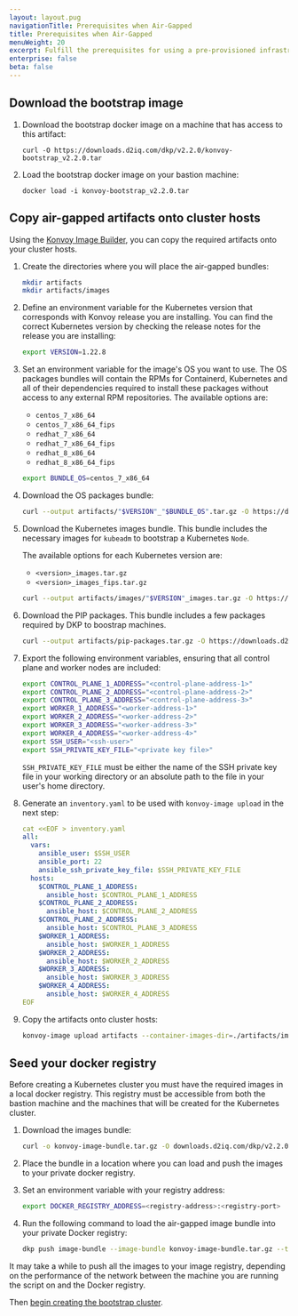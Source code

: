 ```yaml
---
layout: layout.pug
navigationTitle: Prerequisites when Air-Gapped
title: Prerequisites when Air-Gapped
menuWeight: 20
excerpt: Fulfill the prerequisites for using a pre-provisioned infrastructure when Air-Gapped
enterprise: false
beta: false
---
```


## Download the bootstrap image

1.  Download the bootstrap docker image on a machine that has access to this artifact:

    ```docker
    curl -O https://downloads.d2iq.com/dkp/v2.2.0/konvoy-bootstrap_v2.2.0.tar
    ```

1.  Load the bootstrap docker image on your bastion machine:

    ```docker
    docker load -i konvoy-bootstrap_v2.2.0.tar
    ```

## Copy air-gapped artifacts onto cluster hosts 

Using the [Konvoy Image Builder](../../../image-builder), you can copy the required artifacts onto your cluster hosts.

1.  Create the directories where you will place the air-gapped bundles:

    ```bash
    mkdir artifacts
    mkdir artifacts/images
    ```

1.  Define an environment variable for the Kubernetes version that corresponds with Konvoy release you are installing. You can find the correct Kubernetes version by checking the release notes for the release you are installing:

    ```bash
    export VERSION=1.22.8
    ```

1.  Set an environment variable for the image's OS you want to use.
    The OS packages bundles will contain the RPMs for Containerd, Kubernetes and all of their dependencies required to install these packages without access to any external RPM repositories.
    The available options are:

    * `centos_7_x86_64`
    * `centos_7_x86_64_fips`
    * `redhat_7_x86_64`
    * `redhat_7_x86_64_fips`
    * `redhat_8_x86_64`
    * `redhat_8_x86_64_fips`

    ```bash
    export BUNDLE_OS=centos_7_x86_64
    ```

1.  Download the OS packages bundle:

    ```bash
    curl --output artifacts/"$VERSION"_"$BUNDLE_OS".tar.gz -O https://downloads.d2iq.com/dkp/airgapped/os-packages/"$VERSION"_"$BUNDLE_OS".tar.gz
    ```

1.  Download the Kubernetes images bundle. This bundle includes the necessary images for `kubeadm` to bootstrap a Kubernetes `Node`.

    The available options for each Kubernetes version are:

    * `<version>_images.tar.gz`
    * `<version>_images_fips.tar.gz`

    ```bash
    curl --output artifacts/images/"$VERSION"_images.tar.gz -O https://downloads.d2iq.com/dkp/airgapped/kubernetes-images/"$VERSION"_images.tar.gz
    ```

1.  Download the PIP packages. This bundle includes a few packages required by DKP to boostrap machines.

    ```bash
    curl --output artifacts/pip-packages.tar.gz -O https://downloads.d2iq.com/dkp/airgapped/pip-packages/pip-packages.tar.gz
    ```

1.  Export the following environment variables, ensuring that all control plane and worker nodes are included:

    ```bash
    export CONTROL_PLANE_1_ADDRESS="<control-plane-address-1>"
    export CONTROL_PLANE_2_ADDRESS="<control-plane-address-2>"
    export CONTROL_PLANE_3_ADDRESS="<control-plane-address-3>"
    export WORKER_1_ADDRESS="<worker-address-1>"
    export WORKER_2_ADDRESS="<worker-address-2>"
    export WORKER_3_ADDRESS="<worker-address-3>"
    export WORKER_4_ADDRESS="<worker-address-4>"
    export SSH_USER="<ssh-user>"
    export SSH_PRIVATE_KEY_FILE="<private key file>"
    ```

    `SSH_PRIVATE_KEY_FILE` must be either the name of the SSH private key file in your working directory or an absolute path to the file in your user's home directory.

1.  Generate an `inventory.yaml` to be used with `konvoy-image upload` in the next step:

    ```yaml
    cat <<EOF > inventory.yaml
    all:
      vars:
        ansible_user: $SSH_USER
        ansible_port: 22
        ansible_ssh_private_key_file: $SSH_PRIVATE_KEY_FILE
      hosts:
        $CONTROL_PLANE_1_ADDRESS:
          ansible_host: $CONTROL_PLANE_1_ADDRESS
        $CONTROL_PLANE_2_ADDRESS:
          ansible_host: $CONTROL_PLANE_2_ADDRESS
        $CONTROL_PLANE_2_ADDRESS:
          ansible_host: $CONTROL_PLANE_3_ADDRESS
        $WORKER_1_ADDRESS:
          ansible_host: $WORKER_1_ADDRESS
        $WORKER_2_ADDRESS:
          ansible_host: $WORKER_2_ADDRESS
        $WORKER_3_ADDRESS:
          ansible_host: $WORKER_3_ADDRESS
        $WORKER_4_ADDRESS:
          ansible_host: $WORKER_4_ADDRESS
    EOF
    ```

1.  Copy the artifacts onto cluster hosts:

    ```bash
    konvoy-image upload artifacts --container-images-dir=./artifacts/images/ --os-packages-bundle=./artifacts/"$VERSION"_"$BUNDLE_OS".tar.gz --pip-packages-bundle=./artifacts/pip-packages.tar.gz
    ```

## Seed your docker registry

Before creating a Kubernetes cluster you must have the required images in a local docker registry. This registry must be accessible from both the bastion machine and the machines that will be created for the Kubernetes cluster.


1.  Download the images bundle:

    ```bash
    curl -o konvoy-image-bundle.tar.gz -O downloads.d2iq.com/dkp/v2.2.0/konvoy_image_bundle_v2.2.0_linux_amd64.tar.gz
    ```

1.  Place the bundle in a location where you can load and push the images to your private docker registry.

1.  Set an environment variable with your registry address:

    ```bash
    export DOCKER_REGISTRY_ADDRESS=<registry-address>:<registry-port>
    ```

2.  Run the following command to load the air-gapped image bundle into your private Docker registry:

    ```bash
    dkp push image-bundle --image-bundle konvoy-image-bundle.tar.gz --to-registry $DOCKER_REGISTRY_ADDRESS
    ```

It may take a while to push all the images to your image registry, depending on the performance of the network between the machine you are running the script on and the Docker registry.

Then [begin creating the bootstrap cluster][bootstrap].

[bootstrap]: ../bootstrap
